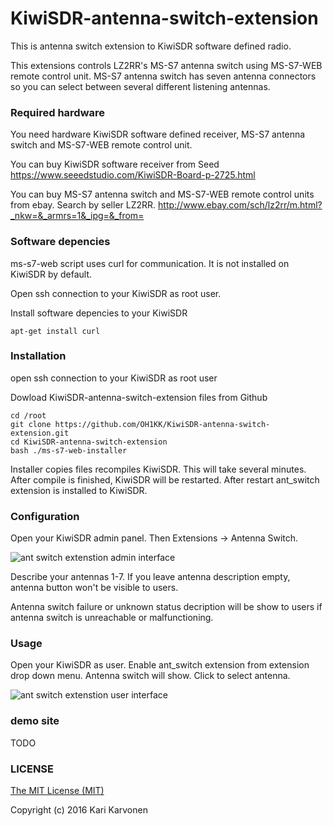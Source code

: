 # KiwiSDR-antenna-switch-extension

This is antenna switch extension to KiwiSDR software defined radio.

This extensions controls LZ2RR's MS-S7 antenna switch using MS-S7-WEB remote control unit. MS-S7 antenna switch has seven antenna connectors so you can select between several different listening antennas.

### Required hardware

You need hardware KiwiSDR software defined receiver, MS-S7 antenna switch and MS-S7-WEB remote control unit.

You can buy KiwiSDR software receiver from Seed https://www.seeedstudio.com/KiwiSDR-Board-p-2725.html

You can buy MS-S7 antenna switch and MS-S7-WEB remote control units from ebay. Search by seller LZ2RR. http://www.ebay.com/sch/lz2rr/m.html?_nkw=&_armrs=1&_ipg=&_from=

### Software depencies

ms-s7-web script uses curl for communication. It is not installed on KiwiSDR by default.

Open ssh connection to your KiwiSDR as root user.

Install software depencies to your KiwiSDR

    apt-get install curl

### Installation

open ssh connection to your KiwiSDR as root user

Dowload KiwiSDR-antenna-switch-extension files from Github

    cd /root
    git clone https://github.com/OH1KK/KiwiSDR-antenna-switch-extension.git
    cd KiwiSDR-antenna-switch-extension
    bash ./ms-s7-web-installer

Installer copies files recompiles KiwiSDR. This will take several minutes. After compile is finished, KiwiSDR will be restarted. After restart ant_switch extension is installed to KiwiSDR.
    
### Configuration

Open your KiwiSDR admin panel. Then Extensions -> Antenna Switch.

![ant switch extenstion admin interface](http://oh1kk.toimii.fi/ant_switch_extension/admin_interface.png)

Describe your antennas 1-7. If you leave antenna description empty, antenna button won't be visible to users.

Antenna switch failure or unknown status decription will be show to users if antenna switch is unreachable or malfunctioning. 

### Usage

Open your KiwiSDR as user. Enable ant_switch extension from extension drop down menu. Antenna switch will show. Click to select antenna.

![ant switch extenstion user interface](http://oh1kk.toimii.fi/ant_switch_extension/user_interface.png)

### demo site

TODO

### LICENSE
[The MIT License (MIT)](LICENSE)

Copyright (c) 2016 Kari Karvonen
